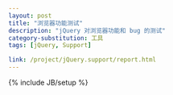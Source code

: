 ```yaml
---
layout: post
title: "浏览器功能测试"
description: "jQuery 对浏览器功能和 bug 的测试"
category-substitution: 工具
tags: [jQuery, Support]

link: /project/jQuery.support/report.html
---
```

{% include JB/setup %}